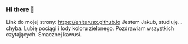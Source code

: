 ### Hi there 👋
Link do mojej strony: https://eniterusx.github.io
Jestem Jakub, studiuję... chyba.
Lubię pociągi i lody koloru zielonego.
Pozdrawiam wszystkich czytających.
Smacznej kawusi.
